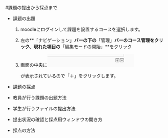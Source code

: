 #課題の提出から採点まで
* 課題の出題
	1. moodleにログインして課題を設置するコースを選択します。
	1. 左の**「ナビゲーション」**バーの下の**「管理」**バーのコース管理をクリック、現れた項目の**「編集モードの開始」**をクリック
	1. 画面の中央に![「＋」「−」](image/addFileEraseFile.png)
		
		が表示されているので「＋」をクリックします。
	
* 課題の採点
* 教員が行う課題の出題方法
* 学生が行うファイルの提出方法
* 提出状況の確認と採点用ウィンドウの開き方
* 採点の方法



